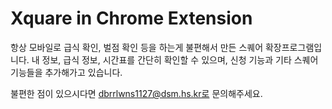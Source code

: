 # Xquare in Chrome Extension
항상 모바일로 급식 확인, 벌점 확인 등을 하는게 불편해서 만든 스퀘어 확장프로그램입니다.
내 정보, 급식 정보, 시간표를 간단히 확인할 수 있으며, 신청 기능과 기타 스퀘어 기능들을 추가해가고 있습니다.

불편한 점이 있으시다면 dbrrlwns1127@dsm.hs.kr로 문의해주세요.